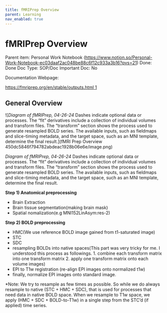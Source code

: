 ```yaml
---
title: fMRIPrep Overview
parent: Learning
nav_enabled: true 
---
```


# fMRIPrep Overview

Parent item: Personal Work Notebook (https://www.notion.so/Personal-Work-Notebook-ec03daaf2ac048be88c6f12c933a3b16?pvs=21)
Done: Done
Doc Type: SOP/Doc
Important Doc: No

Documentation Webpage: 

[https://fmriprep.org/en/stable/outputs.html 1](https://fmriprep.org/en/stable/outputs.html)

## General Overview

![*Diagram of fMRIPrep, 04-26-24*
Dashes indicate optional data or processes. The “fit” derivatives include a collection of individual volumes and transform files. The “transform” section shows the process used to generate resampled BOLD series. The available inputs, such as fieldmaps and slice-timing metadata, and the target space, such as an MNI template, determine the final result.](fMRI Prep Overview 450dc5846f794782abdeac1928b06e6e/image.png)

*Diagram of fMRIPrep, 04-26-24*
Dashes indicate optional data or processes. The “fit” derivatives include a collection of individual volumes and transform files. The “transform” section shows the process used to generate resampled BOLD series. The available inputs, such as fieldmaps and slice-timing metadata, and the target space, such as an MNI template, determine the final result.

**Step 1) Anatomical preprocessing**

- Brain Extraction
- Brain tissue segmentation(making brain mask)
- Spatial nomalization(e.g MNI152LinAsym:res-2)

**Step 2) BOLD preprocessing**

- HMC(We use reference BOLD image gained from t1-saturated image)
- STC
- SDC
- resampling BOLDs into native spaces(This part was very tricky for
me. I understood this process as followings. 1. combine each transform
matrix into one transform matrix 2. apply one transform matrix onto each volume images)
- EPI to T1w registration (re-align EPI images onto normalized t1w)
- finally, normalize EPI images onto standard image.

*Note: We try to resample as few times as possible. So while we do always resample to native (STC + HMC + SDC), that is used for processes that need data in native BOLD space. When we resample to T1w space, we apply (HMC + SDC + BOLD-to-T1w) in a single step from the STC’d (if applied) time series.